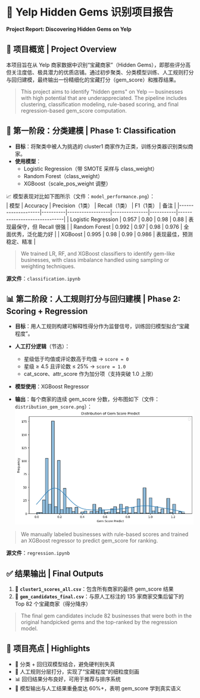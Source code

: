 # 💼 Yelp Hidden Gems 识别项目报告  
**Project Report: Discovering Hidden Gems on Yelp**



## 📂 项目概览 | Project Overview

本项目旨在从 Yelp 商家数据中识别“宝藏商家”（Hidden Gems），即那些评分高但关注度低、极具潜力的优质店铺。通过初步聚类、分类模型训练、人工规则打分与回归建模，最终输出一份精细化的宝藏打分（gem_score）和推荐结果。

> This project aims to identify "hidden gems" on Yelp — businesses with high potential that are underappreciated. The pipeline includes clustering, classification modeling, rule-based scoring, and final regression-based gem_score computation.



## 🧪 第一阶段：分类建模 | Phase 1: Classification

- **目标**：将聚类中被人为挑选的 cluster1 商家作为正类，训练分类器识别类似商家。
- **使用模型**：
  - Logistic Regression（带 SMOTE 采样与 class_weight）
  - Random Forest（class_weight）
  - XGBoost（scale_pos_weight 调整）

📈 模型表现对比如下图所示（文件：`model_performance.png`）：  
| 模型               | Accuracy | Precision（1类） | Recall（1类） | F1（1类） | 备注                         |
|--------------------|----------|------------------|---------------|-----------|------------------------------|
| Logistic Regression | 0.957    | 0.80             | 0.98          | 0.88      | 表现最保守，但 Recall 很强     |
| Random Forest       | 0.992    | 0.97             | 0.98          | 0.976     | 全面优秀，泛化能力好           |
| XGBoost             | 0.995    | 0.98             | 0.99          | 0.986     | 表现最佳，预测稳定、精准       |



> We trained LR, RF, and XGBoost classifiers to identify gem-like businesses, with class imbalance handled using sampling or weighting techniques.

**源文件**：`classification.ipynb`



## 📊 第二阶段：人工规则打分与回归建模 | Phase 2: Scoring + Regression

- **目标**：用人工规则构建可解释性得分作为监督信号，训练回归模型拟合“宝藏程度”。
- **人工打分逻辑**（节选）：
  - 星级低于均值或评论数高于均值 → `score = 0`
  - 星级 ≥ 4.5 且评论数 ≤ 25% → `score = 1.0`
  - cat_score、attr_score 作为加分项（支持突破 1.0 上限）

- **模型使用**：XGBoost Regressor  
- **输出**：每个商家的连续 gem_score 分数，分布图如下（文件：`distribution_gem_score.png`）：
![alt text](distribution_gem_score.png)
> We manually labeled businesses with rule-based scores and trained an XGBoost regressor to predict gem_score for ranking.

**源文件**：`regression.ipynb`



## ✅ 结果输出 | Final Outputs

1. 📄 **`cluster1_scores_all.csv`**：包含所有商家的最终 gem_score 结果
2. 🌟 **`gem_candidates_final.csv`**：与原人工标注的 135 家商家交集后留下的 Top 82 个宝藏商家（得分降序）

> The final gem candidates include 82 businesses that were both in the original handpicked gems and the top-ranked by the regression model.


## 📌 项目亮点 | Highlights

- 🤖 分类 + 回归双模型结合，避免硬判别失真
- 🎯 人工规则分层打分，实现了“宝藏程度”的细粒度刻画
- 📊 回归结果分布良好，可用于推荐与排序系统
- 🧩 模型输出与人工结果重叠度达 60%+，表明 gem_score 学到真实语义

